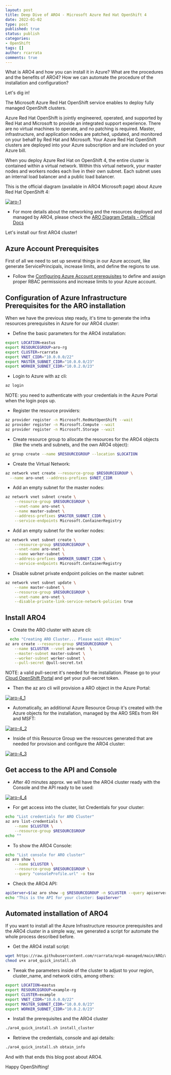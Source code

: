 ```yaml
---
layout: post
title: Deep Dive of ARO4 - Microsoft Azure Red Hat OpenShift 4
date: 2022-01-02
type: post
published: true
status: publish
categories:
- OpenShift
tags: []
author: rcarrata
comments: true
---
```


What is ARO4 and how you can install it in Azure? What are the procedures and the benefits of ARO4? How we can automate the procedure of the installation and configuration?

Let's dig in!

The Microsoft Azure Red Hat OpenShift service enables to deploy fully managed OpenShift clusters.

Azure Red Hat OpenShift is jointly engineered, operated, and supported by Red Hat and Microsoft to provide an integrated support experience. There are no virtual machines to operate, and no patching is required. Master, infrastructure, and application nodes are patched, updated, and monitored on your behalf by Red Hat and Microsoft. Your Azure Red Hat OpenShift clusters are deployed into your Azure subscription and are included on your Azure bill.

When you deploy Azure Red Hat on OpenShift 4, the entire cluster is contained within a virtual network. Within this virtual network, your master nodes and workers nodes each live in their own subnet. Each subnet uses an internal load balancer and a public load balancer.

This is the official diagram (available in ARO4 Microsoft page) about Azure Red Hat OpenShift 4:

[![](/images/aro4-networking-diagram.png "aro-1")]({{site.url}}/images/aro-1.png)

* For more details about the networking and the resources deployed and managed by ARO4, please check the [ARO Diagram Details - Official Docs](https://docs.microsoft.com/en-us/azure/openshift/concepts-networking#networking-components)

Let's install our first ARO4 cluster!

## Azure Account Prerequisites

First of all we need to set up several things in our Azure account, like generate ServicePrincipals, increase limits, and define the regions to use.

* Follow the [Configuring Azure Account prerequisites](https://docs.openshift.com/container-platform/latest/installing/installing_azure/installing-azure-account.html) to define and assign proper RBAC permissions and increase limits to your Azure account.

## Configuration of Azure Infrastructure Prerequisites for the ARO installation

When we have the previous step ready, it's time to generate the infra resources prerequisites in Azure for our ARO4 cluster: 

* Define the basic parameters for the ARO4 installation:

```sh
export LOCATION=eastus
export RESOURCEGROUP=aro-rg
export CLUSTER=rcarrata
export VNET_CIDR="10.0.0.0/22"
export MASTER_SUBNET_CIDR="10.0.0.0/23"
export WORKER_SUBNET_CIDR="10.0.2.0/23"
```

* Login to Azure with az cli:

```sh
az login
```

NOTE: you need to authenticate with your credentials in the Azure Portal when the login pops up.

* Register the resource providers:

```sh
az provider register -n Microsoft.RedHatOpenShift --wait
az provider register -n Microsoft.Compute --wait
az provider register -n Microsoft.Storage --wait
```

* Create resource group to allocate the resources for the ARO4 objects (like the vnets and subnets, and the own ARO4 object):

```sh
az group create --name $RESOURCEGROUP --location $LOCATION
```

* Create the Virtual Network:

```sh
az network vnet create --resource-group $RESOURCEGROUP \
  --name aro-vnet --address-prefixes $VNET_CIDR
```

* Add an empty subnet for the master nodes:

```sh
az network vnet subnet create \
    --resource-group $RESOURCEGROUP \
    --vnet-name aro-vnet \
    --name master-subnet \
    --address-prefixes $MASTER_SUBNET_CIDR \
    --service-endpoints Microsoft.ContainerRegistry
```

* Add an empty subnet for the worker nodes:

```sh
az network vnet subnet create \
    --resource-group $RESOURCEGROUP \
    --vnet-name aro-vnet \
    --name worker-subnet \
    --address-prefixes $WORKER_SUBNET_CIDR \
    --service-endpoints Microsoft.ContainerRegistry
```

* Disable subnet private endpoint policies on the master subnet:

```sh
az network vnet subnet update \
    --name master-subnet \
    --resource-group $RESOURCEGROUP \
    --vnet-name aro-vnet \
    --disable-private-link-service-network-policies true
```

## Install ARO4

* Create the ARO cluster with azure cli:

```sh  
  echo "Creating ARO Cluster... Please wait 40mins"
az aro create --resource-group $RESOURCEGROUP \
    --name $CLUSTER --vnet aro-vnet  \
    --master-subnet master-subnet \
    --worker-subnet worker-subnet \
    --pull-secret @pull-secret.txt
```

NOTE: a valid pull-secret it's needed for the installation. Please go to your [Cloud OpenShift Portal](cloud.redhat.com/openshift/) and get your pull-secret token.

* Then the az aro cli will provision a ARO object in the Azure Portal:

[![](/images/aro4_1.png "aro-4_1")]({{site.url}}/images/aro4_1.png)

* Automatically, an additional Azure Resource Group it's created with the Azure objects for the installation, managed by the ARO SREs from RH and MSFT:

[![](/images/aro4_2.png "aro-4_2")]({{site.url}}/images/aro4_2.png)

* Inside of this Resource Group we the resources generated that are needed for provision and configure the ARO4 cluster:

[![](/images/aro4_3.png "aro-4_3")]({{site.url}}/images/aro4_3.png)


## Get access to the API and Console

* After 40 minutes approx. we will have the ARO4 cluster ready with the Console and the API ready to be used:

[![](/images/aro4_4.png "aro-4_4")]({{site.url}}/images/aro4_4.png)

* For get access into the cluster, list Credentials for your cluster:

```sh
echo "List credentials for ARO Cluster"
az aro list-credentials \
    --name $CLUSTER \
    --resource-group $RESOURCEGROUP
echo ""
```

* To show the ARO4 Console:

```sh
echo "List console for ARO cluster"
az aro show \
    --name $CLUSTER \
    --resource-group $RESOURCEGROUP \
    --query "consoleProfile.url" -o tsv
```

* Check the ARO4 API:

```sh
apiServer=$(az aro show -g $RESOURCEGROUP -n $CLUSTER --query apiserverProfile.url -o tsv)
echo "This is the API for your cluster: $apiServer"
```

## Automated installation of ARO4

If you want to install all the Azure Infrastructure resource prerequisites and the ARO4 cluster in a simple way, we generated a script for automate the whole process described before.

* Get the ARO4 install script:

```sh
wget https://raw.githubusercontent.com/rcarrata/ocp4-managed/main/ARO/aro4_quick_install.sh
chmod u+x aro4_quick_install.sh
```

* Tweak the parameters inside of the cluster to adjust to your region, cluster_name, and network cidrs, among others:

```sh
export LOCATION=eastus
export RESOURCEGROUP=example-rg
export CLUSTER=example
export VNET_CIDR="10.0.0.0/22"
export MASTER_SUBNET_CIDR="10.0.0.0/23"
export WORKER_SUBNET_CIDR="10.0.2.0/23"
```

* Install the prerequisites and the ARO4 cluster

```sh
./aro4_quick_install.sh install_cluster
```

* Retrieve the credentials, console and api details:

```sh
./aro4_quick_install.sh obtain_info
```

And with that ends this blog post about ARO4.

Happy OpenShifting!